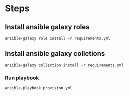 # Steps

## Install ansible galaxy roles

```ansible-galaxy role install -r requirements.yml```

## Install ansible galaxy colletions

```ansible-galaxy collection install -r requirements.yml```

### Run playbook

```ansible-playbook provision.yml```
